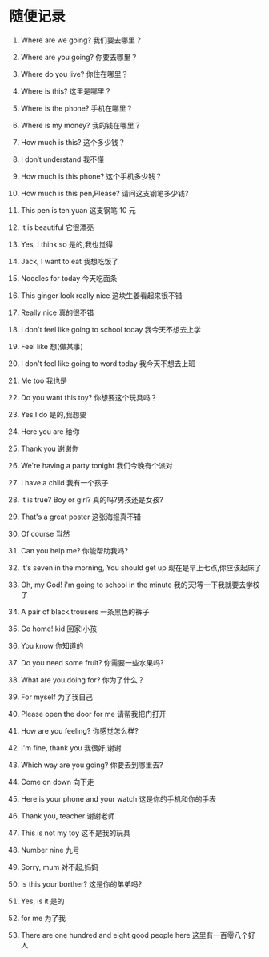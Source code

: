 # 随便记录

1. Where are we going?
   我们要去哪里？

2. Where are you going?
   你要去哪里？

3. Where do you live?
   你住在哪里？

4. Where is this?
   这里是哪里？

5. Where is the phone?
   手机在哪里？

6. Where is my money?
   我的钱在哪里？

7. How much is this?
   这个多少钱？

8. I don‘t understand
   我不懂

9. How much is this phone?
   这个手机多少钱？

10. How much is this pen,Please?
    请问这支钢笔多少钱?

11. This pen is ten yuan
    这支钢笔 10 元

12. It is beautiful
    它很漂亮

13. Yes, I think so
    是的,我也觉得

14. Jack, I want to eat
    我想吃饭了

15. Noodles for today
    今天吃面条

16. This ginger look really nice
    这块生姜看起来很不错

17. Really nice
    真的很不错

18. I don't feel like going to school today
    我今天不想去上学

19. Feel like
    想(做某事)

20. I don't feel like going to word today
    我今天不想去上班

21. Me too
    我也是

22. Do you want this toy?
    你想要这个玩具吗？

23. Yes,I do
    是的,我想要

24. Here you are
    给你

25. Thank you
    谢谢你

26. We're having a party tonight
    我们今晚有个派对

27. I have a child
    我有一个孩子

28. It is true? Boy or girl?
    真的吗?男孩还是女孩?

29. That's a great poster
    这张海报真不错

30. Of course
    当然

31. Can you help me?
    你能帮助我吗?

32. It's seven in the morning, You should get up
    现在是早上七点,你应该起床了

33. Oh, my God! i'm going to school in the minute
    我的天!等一下我就要去学校了

34. A pair of black trousers
    一条黑色的裤子

35. Go home! kid
    回家!小孩

36. You know
    你知道的

37. Do you need some fruit?
    你需要一些水果吗?

38. What are you doing for?
    你为了什么？

39. For myself
    为了我自己

40. Please open the door for me
    请帮我把门打开

41. How are you feeling?
    你感觉怎么样?

42. I'm fine, thank you
    我很好,谢谢

43. Which way are you going?
    你要去到哪里去?

44. Come on down
    向下走

45. Here is your phone and your watch
    这是你的手机和你的手表

46. Thank you, teacher
    谢谢老师

47. This is not my toy
    这不是我的玩具

48. Number nine
    九号

49. Sorry, mum
    对不起,妈妈

50. Is this your borther?
    这是你的弟弟吗?

51. Yes, is it
    是的

52. for me
    为了我

53. There are one hundred and eight good people here
    这里有一百零八个好人
